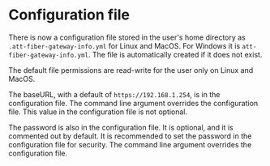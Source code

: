 # Configuration file

There is now a configuration file stored in the user's home directory as
`.att-fiber-gateway-info.yml` for Linux and MacOS. For Windows it is
`att-fiber-gateway-info.yml`. The file is automatically created if it does not
exist.

The default file permissions are read-write for the user only on Linux and MacOS.

The baseURL, with a default of `https://192.168.1.254`, is in the configuration
file. The command line argument overrides the configuration file. This value in
the configuration file is not optional.

The password is also in the configuration file. It is optional, and it is
commented out by default. It is recommended to set the password in the
configuration file for security. The command line argument overrides the
configuration file.
